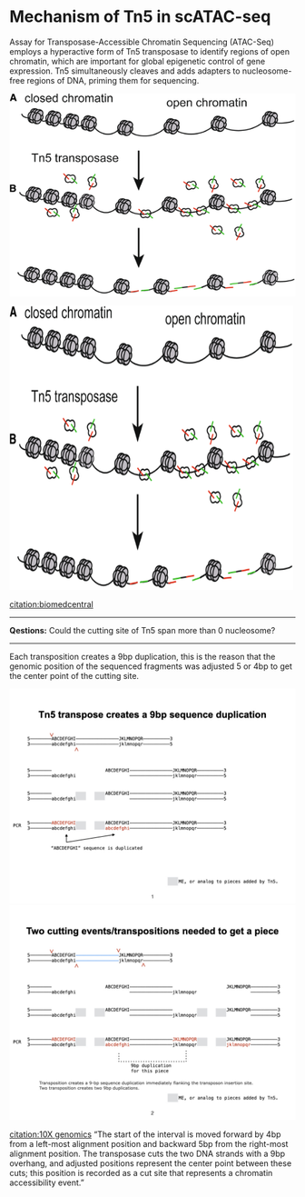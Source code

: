 # Mechanism of Tn5 in scATAC-seq
Assay for Transposase-Accessible Chromatin Sequencing (ATAC-Seq) employs a hyperactive form of Tn5 transposase to identify regions of open chromatin, which are important for global epigenetic control of gene expression. Tn5 simultaneously cleaves and adds adapters to nucleosome-free regions of DNA, priming them for sequencing.


![example](Tn5.vs.chromatin.png)

<img src="Tn5.vs.chromatin.png" width="500" height="500">
 
[citation:biomedcentral](https://hereditasjournal.biomedcentral.com/articles/10.1186/s41065-019-0105-9)

***
**Qestions:**
Could the cutting site of Tn5 span more than 0 nucleosome?
***
 
 
Each transposition creates a 9bp duplication, this is the reason that the genomic position of the sequenced fragments was adjusted 5 or 4bp to get the center point of the cutting site.

![Tn5 cutting once](Tn5.cut1.jpeg)
![Tn5 cutting twice](Tn5.cut2.jpeg)


[citation:10X genomics](https://support.10xgenomics.com/single-cell-atac/software/pipelines/latest/output/fragments)
“The start of the interval is moved forward by 4bp from a left-most alignment position and backward 5bp from the right-most alignment position. The transposase cuts the two DNA strands with a 9bp overhang, and adjusted positions represent the center point between these cuts; this position is recorded as a cut site that represents a chromatin accessibility event.”
